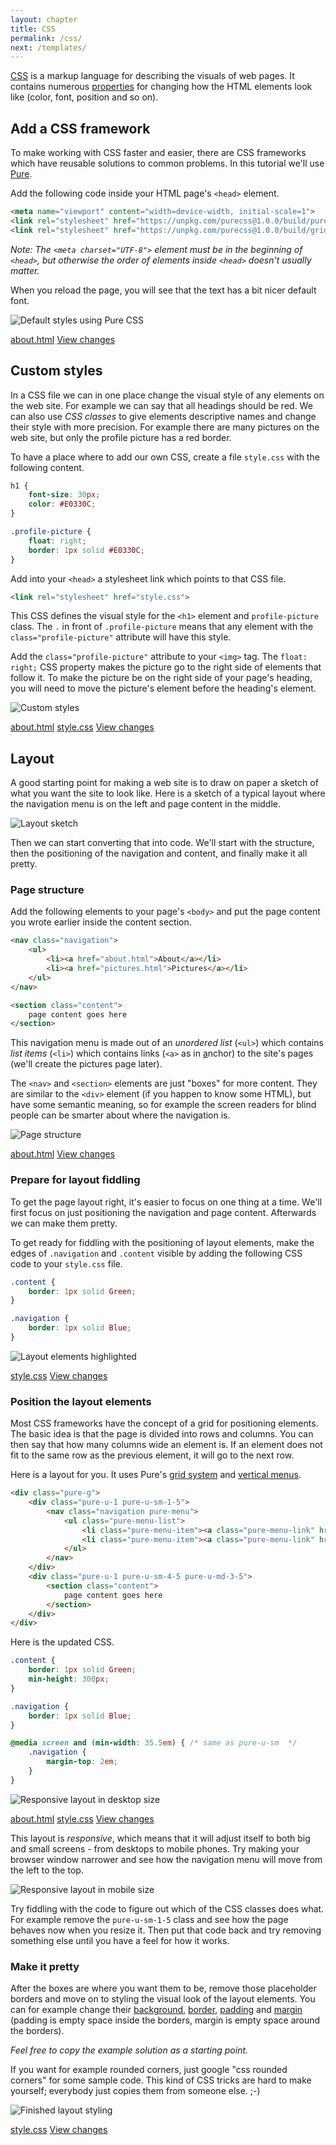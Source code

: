 ```yaml
---
layout: chapter
title: CSS
permalink: /css/
next: /templates/
---
```


[CSS][css] is a markup language for describing the visuals of web pages. It contains numerous [properties][css-properties] for changing how the HTML elements look like (color, font, position and so on).


## Add a CSS framework

To make working with CSS faster and easier, there are CSS frameworks which have reusable solutions to common problems. In this tutorial we'll use [Pure](http://purecss.io/).

Add the following code inside your HTML page's `<head>` element.

```html
<meta name="viewport" content="width=device-width, initial-scale=1">
<link rel="stylesheet" href="https://unpkg.com/purecss@1.0.0/build/pure-min.css">
<link rel="stylesheet" href="https://unpkg.com/purecss@1.0.0/build/grids-responsive-min.css">
```

*Note: The `<meta charset="UTF-8">` element must be in the beginning of `<head>`, but otherwise the order of elements inside `<head>` doesn't usually matter.*

When you reload the page, you will see that the text has a bit nicer default font.

![Default styles using Pure CSS](prettier-defaults.png)

<aside class="solution">
    <a class="file" href="https://github.com/orfjackal/web-intro-project/blob/6ba4873b0cc4b1e8c574c8e9dc99dac516bfe03c/about.html">about.html</a>
    <a class="diff" href="https://github.com/orfjackal/web-intro-project/commit/6ba4873b0cc4b1e8c574c8e9dc99dac516bfe03c">View changes</a>
</aside>


## Custom styles

In a CSS file we can in one place change the visual style of any elements on the web site. For example we can say that all headings should be red. We can also use *CSS classes* to give elements descriptive names and change their style with more precision. For example there are many pictures on the web site, but only the profile picture has a red border.

To have a place where to add our own CSS, create a file `style.css` with the following content.

```css
h1 {
    font-size: 30px;
    color: #E0330C;
}

.profile-picture {
    float: right;
    border: 1px solid #E0330C;
}
```

Add into your `<head>` a stylesheet link which points to that CSS file.

```html
<link rel="stylesheet" href="style.css">
```

This CSS defines the visual style for the `<h1>` element and `profile-picture` class. The `.` in front of `.profile-picture` means that any element with the `class="profile-picture"` attribute will have this style.

Add the `class="profile-picture"` attribute to your `<img>` tag. The `float: right;` CSS property makes the picture go to the right side of elements that follow it. To make the picture be on the right side of your page's heading, you will need to move the picture's element before the heading's element.

![Custom styles](custom-styles.png)

<aside class="solution">
    <a class="file" href="https://github.com/orfjackal/web-intro-project/blob/7c64178e9ec12310542aa1f7925e1df414451d04/about.html">about.html</a>
    <a class="file" href="https://github.com/orfjackal/web-intro-project/blob/7c64178e9ec12310542aa1f7925e1df414451d04/style.css">style.css</a>
    <a class="diff" href="https://github.com/orfjackal/web-intro-project/commit/7c64178e9ec12310542aa1f7925e1df414451d04">View changes</a>
</aside>


## Layout

A good starting point for making a web site is to draw on paper a sketch of what you want the site to look like. Here is a sketch of a typical layout where the navigation menu is on the left and page content in the middle.

![Layout sketch](layout-sketch.jpg)

Then we can start converting that into code. We'll start with the structure, then the positioning of the navigation and content, and finally make it all pretty.


### Page structure

Add the following elements to your page's `<body>` and put the page content you wrote earlier inside the content section.

```html
<nav class="navigation">
    <ul>
        <li><a href="about.html">About</a></li>
        <li><a href="pictures.html">Pictures</a></li>
    </ul>
</nav>

<section class="content">
    page content goes here
</section>
```

This navigation menu is made out of an *unordered list* (`<ul>`) which contains *list items* (`<li>`) which contains links (`<a>` as in <u>a</u>nchor) to the site's pages (we'll create the pictures page later).

The `<nav>` and `<section>` elements are just "boxes" for more content. They are similar to the `<div>` element (if you happen to know some HTML), but have some semantic meaning, so for example the screen readers for blind people can be smarter about where the navigation is.

![Page structure](page-structure.png)

<aside class="solution">
    <a class="file" href="https://github.com/orfjackal/web-intro-project/blob/20efe0cbb514292c31a3d43273be8fc042698540/about.html">about.html</a>
    <a class="diff" href="https://github.com/orfjackal/web-intro-project/commit/20efe0cbb514292c31a3d43273be8fc042698540">View changes</a>
</aside>


### Prepare for layout fiddling

To get the page layout right, it's easier to focus on one thing at a time. We'll first focus on just positioning the navigation and page content. Afterwards we can make them pretty.

To get ready for fiddling with the positioning of layout elements, make the edges of `.navigation` and `.content` visible by adding the following CSS code to your `style.css` file.

```css
.content {
    border: 1px solid Green;
}

.navigation {
    border: 1px solid Blue;
}
```

![Layout elements highlighted](prepare-for-layout-fiddling.png)

<aside class="solution">
    <a class="file" href="https://github.com/orfjackal/web-intro-project/blob/779795bc21b66edc64de0cd66d16f07c014a24a4/style.css">style.css</a>
    <a class="diff" href="https://github.com/orfjackal/web-intro-project/commit/779795bc21b66edc64de0cd66d16f07c014a24a4">View changes</a>
</aside>


### Position the layout elements

Most CSS frameworks have the concept of a grid for positioning elements. The basic idea is that the page is divided into rows and columns. You can then say that how many columns wide an element is. If an element does not fit to the same row as the previous element, it will go to the next row.

Here is a layout for you. It uses Pure's [grid system][pure-grids] and [vertical menus][pure-menus]. 

```html
<div class="pure-g">
    <div class="pure-u-1 pure-u-sm-1-5">
        <nav class="navigation pure-menu">
            <ul class="pure-menu-list">
                <li class="pure-menu-item"><a class="pure-menu-link" href="about.html">About</a></li>
                <li class="pure-menu-item"><a class="pure-menu-link" href="pictures.html">Pictures</a></li>
            </ul>
        </nav>
    </div>
    <div class="pure-u-1 pure-u-sm-4-5 pure-u-md-3-5">
        <section class="content">
            page content goes here
        </section>
    </div>
</div>
```

Here is the updated CSS.

```css
.content {
    border: 1px solid Green;
    min-height: 300px;
}

.navigation {
    border: 1px solid Blue;
}

@media screen and (min-width: 35.5em) { /* same as pure-u-sm  */
    .navigation {
        margin-top: 2em;
    }
}
```

![Responsive layout in desktop size](position-the-layout-elements--desktop.png)

<aside class="solution">
    <a class="file" href="https://github.com/orfjackal/web-intro-project/blob/ae9b6357120b5603b06f45b6c0d421a335181ce5/about.html">about.html</a>
    <a class="file" href="https://github.com/orfjackal/web-intro-project/blob/ae9b6357120b5603b06f45b6c0d421a335181ce5/style.css">style.css</a>
    <a class="diff" href="https://github.com/orfjackal/web-intro-project/commit/ae9b6357120b5603b06f45b6c0d421a335181ce5">View changes</a>
</aside>

This layout is *responsive*, which means that it will adjust itself to both big and small screens - from desktops to mobile phones. Try making your browser window narrower and see how the navigation menu will move from the left to the top.

![Responsive layout in mobile size](position-the-layout-elements--mobile.png)

Try fiddling with the code to figure out which of the CSS classes does what. For example remove the `pure-u-sm-1-5` class and see how the page behaves now when you resize it. Then put that code back and try removing something else until you have a feel for how it works.


### Make it pretty

After the boxes are where you want them to be, remove those placeholder borders and move on to styling the visual look of the layout elements. You can for example change their [background][css-background], [border][css-border], [padding][css-padding] and [margin][css-margin] (padding is empty space inside the borders, margin is empty space around the borders).

*Feel free to copy the example solution as a starting point.*

If you want for example rounded corners, just google "css rounded corners" for some sample code. This kind of CSS tricks are hard to make yourself; everybody just copies them from someone else. ;-)

![Finished layout styling](make-it-pretty.png)

<aside class="solution">
    <a class="file" href="https://github.com/orfjackal/web-intro-project/blob/26b92b4f8945c50ad1e5678863e0790fef48a167/style.css">style.css</a>
    <a class="diff" href="https://github.com/orfjackal/web-intro-project/commit/26b92b4f8945c50ad1e5678863e0790fef48a167">View changes</a>
</aside>


[css]: https://developer.mozilla.org/en-US/docs/Web/CSS
[css-background]: https://developer.mozilla.org/en-US/docs/Web/CSS/background
[css-border]: https://developer.mozilla.org/en-US/docs/Web/CSS/border
[css-margin]: https://developer.mozilla.org/en-US/docs/Web/CSS/margin
[css-padding]: https://developer.mozilla.org/en-US/docs/Web/CSS/padding
[css-properties]: https://developer.mozilla.org/en-US/docs/Web/CSS/Reference
[html-li]: https://developer.mozilla.org/en-US/docs/Web/HTML/Element/ul
[html-ul]: https://developer.mozilla.org/en-US/docs/Web/HTML/Element/ul
[pure-grids]: https://purecss.io/grids/
[pure-menus]: https://purecss.io/menus/
